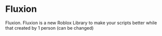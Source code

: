 # Fluxion
Fluxion. Fluxion is a new Roblox Library to make your scripts better while that created by 1 person (can be changed)

